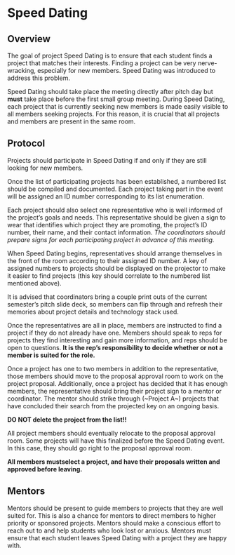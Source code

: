 # Speed Dating

## Overview

The goal of project Speed Dating is to ensure that each student finds a project that matches their interests. Finding a project can be very nerve-wracking, especially for new members. Speed Dating was introduced to address this problem.

Speed Dating should take place the meeting directly after pitch day but **must** take place before the first small group meeting. During Speed Dating, each project that is currently seeking new members is made easily visible to all members seeking projects. For this reason, it is crucial that all projects and members are present in the same room.

## Protocol

Projects should participate in Speed Dating if and only if they are still looking for new members. 

Once the list of participating projects has been established, a numbered list should be compiled and documented. Each project taking part in the event will be assigned an ID number corresponding to its list enumeration. 

Each project should also select one representative who is well informed of the project’s goals and needs. This representative should be given a sign to wear that identifies which project they are promoting, the project’s ID number, their name, and their contact information. *The coordinators should prepare signs for each participating project in advance of this meeting.*

When Speed Dating begins, representatives should arrange themselves in the front of the room according to their assigned ID number. A key of assigned numbers to projects should be displayed on the projector to make it easier to find projects (this key should correlate to the numbered list mentioned above). 

It is advised that coordinators bring a couple print outs of the current semester’s pitch slide deck, so members can flip through and refresh their memories about project details and technology stack used. 

Once the representatives are all in place, members are instructed to find a project if they do not already have one. Members should speak to reps for projects they find interesting and gain more information, and reps should be open to questions. **It is the rep’s responsibility to decide whether or not a member is suited for the role.**

Once a project has one to two members in addition to the representative, those members should move to the proposal approval room to work on the project proposal. Additionally, once a project has decided that it has enough members, the representative should bring their project sign to a mentor or coordinator. The mentor should strike through (~Project A~) projects that have concluded their search from the projected key on an ongoing basis. 

**DO NOT delete the project from the list!!** 

All project members should eventually relocate to the proposal approval room. Some projects will have this finalized before the Speed Dating event. In this case, they should go right to the proposal approval room.  

**All members mustselect a project, and have their proposals written and approved before leaving.**

## Mentors

Mentors should be present to guide members to projects that they are well suited for. This is also a chance for mentors to direct members to higher priority or sponsored projects. Mentors should make a conscious effort to reach out to and help students who look lost or anxious. Mentors must ensure that each student leaves Speed Dating with a project they are happy with.

